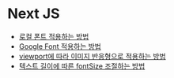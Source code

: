 # Next JS

- [로컬 폰트 적용하는 방법](./nextfont.md)
- [Google Font 적용하는 방법](./googlefont.md)
- [viewport에 따라 이미지 반응형으로 적용하는 방법](./image-responsive.md)
- [텍스트 길이에 따른 fontSize 조절하는 방법](./fontSize-responsive.md)
